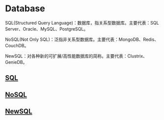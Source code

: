 # Database

SQL(Structured Query Language)：数据库，指关系型数据库。主要代表：SQL Server、Oracle、MySQL、PostgreSQL。

NoSQL(Not Only SQL)：泛指非关系型数据库。主要代表：MongoDB、Redis、CouchDB。

NewSQL：对各种新的可扩展/高性能数据库的简称。主要代表：Clustrix、GenieDB。

## [SQL](./sql/README.md)

## [NoSQL](./nosql/README.md)

## [NewSQL](./newsql/README.md)
